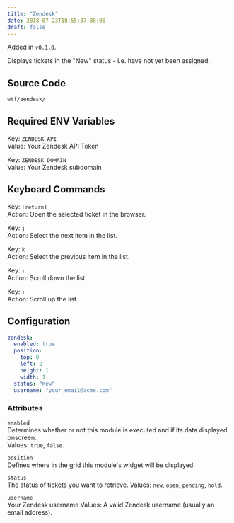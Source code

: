 ```yaml
---
title: "Zendesk"
date: 2018-07-23T18:55:37-08:00
draft: false
---
```


Added in `v0.1.0`.

Displays tickets in the "New" status - i.e. have not yet been assigned.

## Source Code

```bash
wtf/zendesk/
```

## Required ENV Variables

<span class="caption">Key:</span> `ZENDESK_API` <br />
<span class="caption">Value:</span> Your Zendesk API Token

<span class="caption">Key:</span> `ZENDESK_DOMAIN` <br />
<span class="caption">Value:</span> Your Zendesk subdomain

## Keyboard Commands

<span class="caption">Key:</span> `[return]` <br />
<span class="caption">Action:</span> Open the selected ticket in the browser.

<span class="caption">Key:</span> `j` <br />
<span class="caption">Action:</span> Select the next item in the list.

<span class="caption">Key:</span> `k` <br />
<span class="caption">Action:</span> Select the previous item in the list.

<span class="caption">Key:</span> `↓` <br />
<span class="caption">Action:</span> Scroll down the list.

<span class="caption">Key:</span> `↑` <br />
<span class="caption">Action:</span> Scroll up the list.

## Configuration

```yaml
zendesk:
  enabled: true
  position:
    top: 0
    left: 2
    height: 1
    width: 1
  status: "new"
  username: "your_email@acme.com"
```

### Attributes

`enabled` <br />
Determines whether or not this module is executed and if its data displayed onscreen. <br />
Values: `true`, `false`.

`position` <br />
Defines where in the grid this module's widget will be displayed. <br />

`status` <br />
The status of tickets you want to retrieve.
Values: `new`, `open`, `pending`, `hold`.

`username` <br />
Your Zendesk username
Values: A valid Zendesk username (usually an email address).

